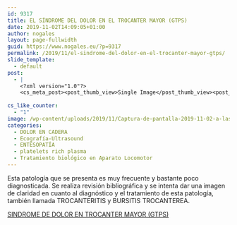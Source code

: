 ```yaml
---
id: 9317
title: EL SÍNDROME DEL DOLOR EN EL TROCANTER MAYOR (GTPS)
date: 2019-11-02T14:09:05+01:00
author: nogales
layout: page-fullwidth
guid: https://www.nogales.eu/?p=9317
permalink: /2019/11/el-sindrome-del-dolor-en-el-trocanter-mayor-gtps/
slide_template:
  - default
post:
  - |
    <?xml version="1.0"?>
    <cs_meta_post><post_thumb_view>Single Image</post_thumb_view><post_featured_image_as_thumbnail/><post_thumb_audio/><post_thumb_video/><post_thumb_slider/><post_thumb_slider_type/><inside_post_thumb_view>Single Image</inside_post_thumb_view><inside_post_featured_image_as_thumbnail/><inside_post_thumb_audio/><inside_post_thumb_video/><inside_post_thumb_slider/><inside_post_thumb_slider_type/><post_social_sharing>on</post_social_sharing><post_author_info_show>on</post_author_info_show><post_tags_show>on</post_tags_show><post_attachment_show>on</post_attachment_show><page_title/><page_sub_title/><page_subheader_color/><page_subheader_font_color/><header_banner_style>default_header</header_banner_style><header_banner_image/><header_banner_flex_slider>blog</header_banner_flex_slider><custom_slider_id/><sidebar_layout><cs_layout/></sidebar_layout></cs_meta_post>
    
cs_like_counter:
  - "1"
image: /wp-content/uploads/2019/11/Captura-de-pantalla-2019-11-02-a-las-13.21.30.png
categories:
  - DOLOR EN CADERA
  - Ecografía-Ultrasound
  - ENTESOPATÍA
  - platelets rich plasma
  - Tratamiento biológico en Aparato Locomotor
---
```

Esta patología que se presenta es muy frecuente y bastante poco diagnosticada. Se realiza revisión bibliográfica y se intenta dar una imagen de claridad en cuanto al diagnóstico y el tratamiento de esta patología, también llamada TROCANTERITIS y BURSITIS TROCANTEREA.

[SINDROME DE DOLOR EN TROCANTER MAYOR (GTPS)](https://www.nogales.eu/wp-content/uploads/2019/11/SINDROME-DE-DOLOR-EN-TROCANTER-MAYOR-GTPS.pdf)